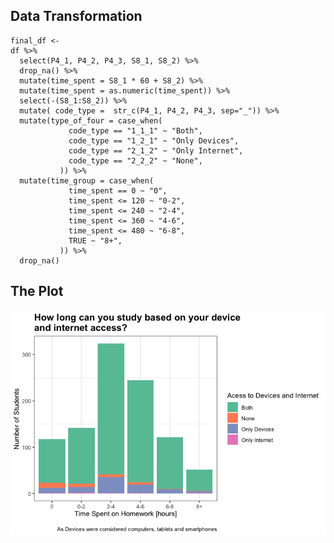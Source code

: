 ## Data Transformation

    final_df <- 
    df %>%
      select(P4_1, P4_2, P4_3, S8_1, S8_2) %>%
      drop_na() %>%
      mutate(time_spent = S8_1 * 60 + S8_2) %>%
      mutate(time_spent = as.numeric(time_spent)) %>%
      select(-(S8_1:S8_2)) %>% 
      mutate( code_type =  str_c(P4_1, P4_2, P4_3, sep="_")) %>%
      mutate(type_of_four = case_when(
                 code_type == "1_1_1" ~ "Both",
                 code_type == "1_2_1" ~ "Only Devices",
                 code_type == "2_1_2" ~ "Only Internet",
                 code_type == "2_2_2" ~ "None",
               )) %>%
      mutate(time_group = case_when(
                 time_spent == 0 ~ "0",
                 time_spent <= 120 ~ "0-2",
                 time_spent <= 240 ~ "2-4",
                 time_spent <= 360 ~ "4-6",
                 time_spent <= 480 ~ "6-8",
                 TRUE ~ "8+",
               )) %>%
      drop_na() 

## The Plot

![](ziyi_second_solution_files/figure-markdown_strict/unnamed-chunk-3-1.png)
